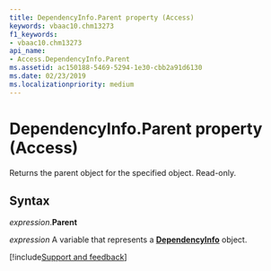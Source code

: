 ```yaml
---
title: DependencyInfo.Parent property (Access)
keywords: vbaac10.chm13273
f1_keywords:
- vbaac10.chm13273
api_name:
- Access.DependencyInfo.Parent
ms.assetid: ac150188-5469-5294-1e30-cbb2a91d6130
ms.date: 02/23/2019
ms.localizationpriority: medium
---
```



# DependencyInfo.Parent property (Access)

Returns the parent object for the specified object. Read-only.


## Syntax

_expression_.**Parent**

_expression_ A variable that represents a **[DependencyInfo](Access.DependencyInfo.md)** object.




[!include[Support and feedback](~/includes/feedback-boilerplate.md)]